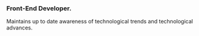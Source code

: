 ### Front-End Developer. 
Maintains up to date awareness of technological trends and technological advances.
